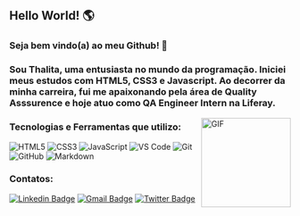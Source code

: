 ## Hello World! 🌎

### Seja bem vindo(a) ao meu Github! 🤗 
### Sou Thalita, uma entusiasta no mundo da programação. Iniciei meus estudos com HTML5, CSS3 e Javascript. Ao decorrer da minha carreira, fui me apaixonando pela área de Quality Asssurence e hoje atuo como QA Engineer Intern na Liferay.

<img align="right" alt="GIF" height="160px" src="https://media.giphy.com/media/du3J3cXyzhj75IOgvA/giphy.gif" />


### Tecnologias e Ferramentas que utilizo:

![HTML5](https://img.shields.io/badge/-HTML5-%23E44D27?style=flat-square&logo=html5&logoColor=ffffff)
![CSS3](https://img.shields.io/badge/-CSS3-%231572B6?style=flat-square&logo=css3)
![JavaScript](https://img.shields.io/badge/-JavaScript-%23F7DF1C?style=flat-square&logo=javascript&logoColor=000000&labelColor=%23F7DF1C&color=%23FFCE5A)
![VS Code](http://img.shields.io/badge/-VS%20Code-007ACC?style=flat-square&logo=visual-studio-code&logoColor=ffffff)
![Git](https://img.shields.io/badge/-Git-%23F05032?style=flat-square&logo=git&logoColor=%23ffffff)
![GitHub](https://img.shields.io/badge/-GitHub-181717?style=flat-square&logo=github)
![Markdown](https://img.shields.io/badge/-Markdown-000000?style=flat-square&logo=markdown)


### Contatos:

[![Linkedin Badge](https://img.shields.io/badge/-LinkedIn-blue?style=flat-square&logo=Linkedin&logoColor=white&link=https://www.linkedin.com/in/thalitac%C3%A9li/)](https://www.linkedin.com/in/thalitac%C3%A9li/) 
[![Gmail Badge](https://img.shields.io/badge/-Gmail-c14438?style=flat-square&logo=Gmail&logoColor=white&link=mailto:thalitaceli@gmail.com)](mailto:thalitaceli@gmail.com)
[![Twitter Badge](https://img.shields.io/badge/-Thalitaceli-1ca0f1?style=flat-square&logo=twitter&logoColor=white&link=https://twitter.com/ThalitaCeli)](https://twitter.com/ThalitaCeli)
<!--
**ThalitaCeli/ThalitaCeli** is a ✨ _special_ ✨ repository because its `README.md` (this file) appears on your GitHub profile.

Here are some ideas to get you started:

- 🔭 I’m currently working on ...
- 🌱 I’m currently learning ...
- 👯 I’m looking to collaborate on ...
- 🤔 I’m looking for help with ...
- 💬 Ask me about ...
- 📫 How to reach me: ...
- 😄 Pronouns: ...
- ⚡ Fun fact: ...
-->
